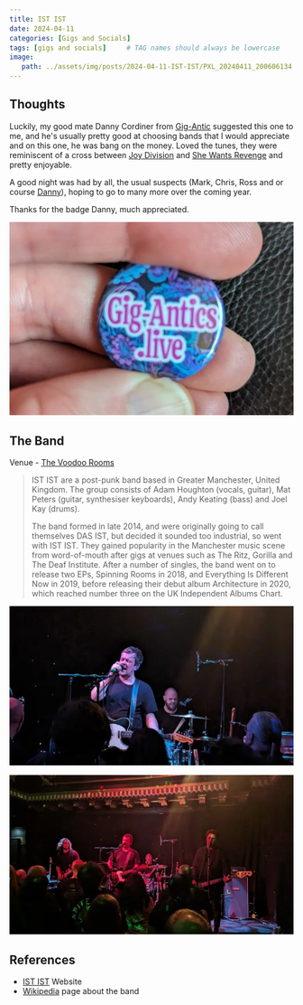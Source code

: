 ```yaml
---
title: IST IST
date: 2024-04-11
categories: [Gigs and Socials]
tags: [gigs and socials]     # TAG names should always be lowercase
image:
   path: ../assets/img/posts/2024-04-11-IST-IST/PXL_20240411_200606134.webp
---
```


## Thoughts

Luckily, my good mate Danny Cordiner from [Gig-Antic](https://www.gig-antics.live/) suggested this one to me, and he's usually pretty good at choosing bands that I would appreciate and on this one, he was bang on the money. Loved the tunes, they were reminiscent of a cross between [Joy Division](https://en.wikipedia.org/wiki/Joy_Division) and [She Wants Revenge](https://en.wikipedia.org/wiki/Joy_Division) and pretty enjoyable.

A good night was had by all, the usual suspects (Mark, Chris, Ross and or course [Danny](https://www.gig-antics.live/)), hoping to go to many more over the coming year.

Thanks for the badge Danny, much appreciated.

![Gig-Antics light](../assets/img/posts/2024-04-11-IST-IST/Gig-Antic-Badge.webp)

## The Band

Venue - [The Voodoo Rooms](https://www.thevoodoorooms.com/)

> IST IST are a post-punk band based in Greater Manchester, United Kingdom. The group consists of Adam Houghton (vocals, guitar), Mat Peters (guitar, synthesiser keyboards), Andy Keating (bass) and Joel Kay (drums).
>
> The band formed in late 2014, and were originally going to call themselves DAS IST, but decided it sounded too industrial, so went with IST IST. They gained popularity in the Manchester music scene from word-of-mouth after gigs at venues such as The Ritz, Gorilla and The Deaf Institute. After a number of singles, the band went on to release two EPs, Spinning Rooms in 2018, and Everything Is Different Now in 2019, before releasing their debut album Architecture in 2020, which reached number three on the UK Independent Albums Chart.

![IST IST Light](../assets/img/posts/2024-04-11-IST-IST/PXL_20240411_203515624.webp)

![IST IST Light](../assets/img/posts/2024-04-11-IST-IST/PXL_20240411_203542123.webp)

## References

* [IST IST](https://www.ististmusic.com/) Website
* [Wikipedia](https://en.wikipedia.org/wiki/Ist_Ist) page about the band
